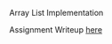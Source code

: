 Array List Implementation

Assignment Writeup [here](http://forns.lmu.build/classes/fall-2016/cmsi-281/homework/homework-1.html)
